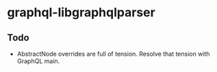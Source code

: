 # graphql-libgraphqlparser


## Todo

- AbstractNode overrides are full of tension. Resolve that tension with GraphQL main.
